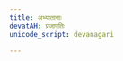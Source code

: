 ```yaml
---
title: अभ्यातानाः
devatAH: प्रजापतिः
unicode_script: devanagari

---
```

<div class="js_include" url="/vedAH/yajuH/taittirIyam/saMhitA/3/4/5_abhyAtAnAH_agnir_bhUtAnAm.md"  newLevelForH1="2" includeTitle="true"> </div>  

